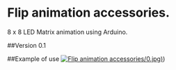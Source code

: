 # Flip animation accessories.

8 x 8 LED Matrix animation using Arduino.

##Version 0.1

##Example of use
[![Flip animation accessories](http://img.youtube.com/vi/YU_KLwyqsZk)/0.jpg)](http://www.youtube.com/watch?v=YU_KLwyqsZk))